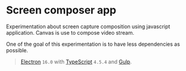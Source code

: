 # Screen composer app
Experimentation about screen capture composition using javascript application.
Canvas is use to compose video stream.

One of the goal of this experimentation is to have less dependencies as possible.

> <a href="https://electron.atom.io/">Electron</a> `16.0` with <a href="https:/https://www.typescriptlang.org/">TypeScript</a> `4.5.4` and <a href="https://gulpjs.com/">Gulp</a>.

